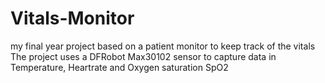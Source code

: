 # Vitals-Monitor

my final year project based on a patient monitor to keep track of the vitals
The project uses a DFRobot Max30102 sensor to capture data in
Temperature, Heartrate and Oxygen saturation SpO2
